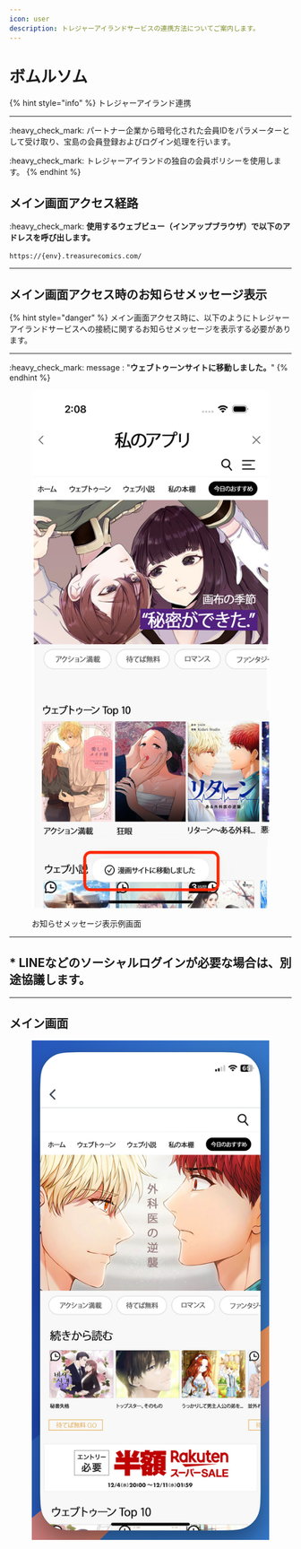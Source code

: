 ```yaml
---
icon: user
description: トレジャーアイランドサービスの連携方法についてご案内します。
---
```


# ボムルソム

{% hint style="info" %}
トレジャーアイランド連携

***

:heavy\_check\_mark: パートナー企業から暗号化された会員IDをパラメーターとして受け取り、宝島の会員登録およびログイン処理を行います。

:heavy\_check\_mark: トレジャーアイランドの独自の会員ポリシーを使用します。
{% endhint %}

## メイン画面アクセス経路

:heavy\_check\_mark: **使用するウェブビュー（インアップブラウザ）で以下のアドレスを呼び出します。**

`https://{env}.treasurecomics.com/`

***

## メイン画面アクセス時のお知らせメッセージ表示

{% hint style="danger" %}
メイン画面アクセス時に、以下のようにトレジャーアイランドサービスへの接続に関するお知らせメッセージを表示する必要があります。

***

:heavy\_check\_mark: message : "**ウェブトゥーンサイトに移動しました。**"
{% endhint %}

<figure><img src="../../.gitbook/assets/bomulseom_jp.jpg" alt=""><figcaption><p>お知らせメッセージ表示例画面</p></figcaption></figure>

***

## \* LINEなどのソーシャルログインが必要な場合は、別途協議します。

***

## メイン画面

<div align="left"><figure><img src="../../.gitbook/assets/bomulseom_jp2.jpg" alt=""><figcaption></figcaption></figure></div>
